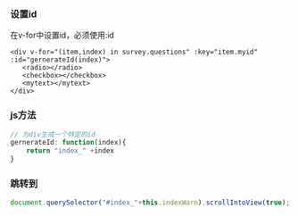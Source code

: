 

### 设置id

在v-for中设置id，必须使用:id

```vue
<div v-for="(item,index) in survey.questions" :key="item.myid" :id="gernerateId(index)">
   <radio></radio>
   <checkbox></checkbox>
   <mytext></mytext>
</div>
```

### js方法

```js
// 为div生成一个特定的id
gernerateId: function(index){
    return "index_" +index
}
```

### 跳转到

```js
document.querySelector("#index_"+this.indexWarn).scrollIntoView(true);
```

